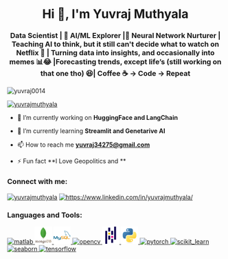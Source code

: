 <h1 align="center">Hi 👋, I'm Yuvraj Muthyala</h1>
<h3 align="center">Data Scientist | 🤖 AI/ML Explorer |🧠 Neural Network Nurturer | Teaching AI to think, but it still can't decide what to watch on Netflix 🍿 | Turning data into insights, and occasionally into memes 📊😂 |Forecasting trends, except life’s (still working on that one tho) 😆| Coffee ☕ → Code → Repeat</h3>

<p align="left"> <img src="https://komarev.com/ghpvc/?username=yuvraj0014&label=Profile%20views&color=0e75b6&style=flat" alt="yuvraj0014" /> </p>

<p align="left"> <a href="https://twitter.com/yuvrajmuthyala" target="blank"><img src="https://img.shields.io/twitter/follow/yuvrajmuthyala?logo=twitter&style=for-the-badge" alt="yuvrajmuthyala" /></a> </p>

- 🔭 I’m currently working on **HuggingFace and LangChain**

- 🌱 I’m currently learning **Streamlit and Genetarive AI**

- 📫 How to reach me **yuvraj34275@gmail.com**

- ⚡ Fun fact **I Love Geopolitics and **

<h3 align="left">Connect with me:</h3>
<p align="left">
<a href="https://twitter.com/yuvrajmuthyala" target="blank"><img align="center" src="https://raw.githubusercontent.com/rahuldkjain/github-profile-readme-generator/master/src/images/icons/Social/twitter.svg" alt="yuvrajmuthyala" height="30" width="40" /></a>
<a href="https://linkedin.com/in/https://www.linkedin.com/in/yuvrajmuthyala/" target="blank"><img align="center" src="https://raw.githubusercontent.com/rahuldkjain/github-profile-readme-generator/master/src/images/icons/Social/linked-in-alt.svg" alt="https://www.linkedin.com/in/yuvrajmuthyala/" height="30" width="40" /></a>
</p>

<h3 align="left">Languages and Tools:</h3>
<p align="left"> <a href="https://www.mathworks.com/" target="_blank" rel="noreferrer"> <img src="https://upload.wikimedia.org/wikipedia/commons/2/21/Matlab_Logo.png" alt="matlab" width="40" height="40"/> </a> <a href="https://www.mongodb.com/" target="_blank" rel="noreferrer"> <img src="https://raw.githubusercontent.com/devicons/devicon/master/icons/mongodb/mongodb-original-wordmark.svg" alt="mongodb" width="40" height="40"/> </a> <a href="https://www.mysql.com/" target="_blank" rel="noreferrer"> <img src="https://raw.githubusercontent.com/devicons/devicon/master/icons/mysql/mysql-original-wordmark.svg" alt="mysql" width="40" height="40"/> </a> <a href="https://opencv.org/" target="_blank" rel="noreferrer"> <img src="https://www.vectorlogo.zone/logos/opencv/opencv-icon.svg" alt="opencv" width="40" height="40"/> </a> <a href="https://pandas.pydata.org/" target="_blank" rel="noreferrer"> <img src="https://raw.githubusercontent.com/devicons/devicon/2ae2a900d2f041da66e950e4d48052658d850630/icons/pandas/pandas-original.svg" alt="pandas" width="40" height="40"/> </a> <a href="https://www.python.org" target="_blank" rel="noreferrer"> <img src="https://raw.githubusercontent.com/devicons/devicon/master/icons/python/python-original.svg" alt="python" width="40" height="40"/> </a> <a href="https://pytorch.org/" target="_blank" rel="noreferrer"> <img src="https://www.vectorlogo.zone/logos/pytorch/pytorch-icon.svg" alt="pytorch" width="40" height="40"/> </a> <a href="https://scikit-learn.org/" target="_blank" rel="noreferrer"> <img src="https://upload.wikimedia.org/wikipedia/commons/0/05/Scikit_learn_logo_small.svg" alt="scikit_learn" width="40" height="40"/> </a> <a href="https://seaborn.pydata.org/" target="_blank" rel="noreferrer"> <img src="https://seaborn.pydata.org/_images/logo-mark-lightbg.svg" alt="seaborn" width="40" height="40"/> </a> <a href="https://www.tensorflow.org" target="_blank" rel="noreferrer"> <img src="https://www.vectorlogo.zone/logos/tensorflow/tensorflow-icon.svg" alt="tensorflow" width="40" height="40"/> </a> </p>

